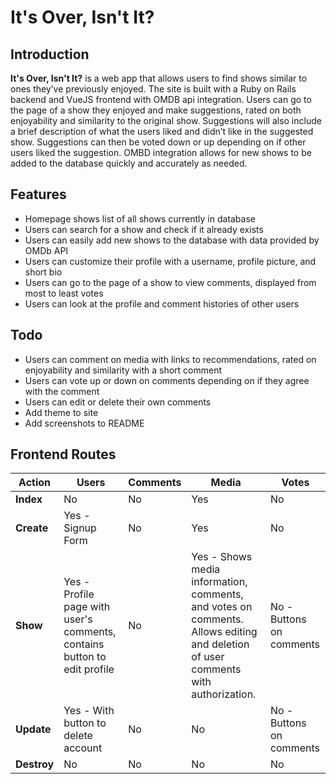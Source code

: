 # It's Over, Isn't It?

## Introduction

**It's Over, Isn't It?** is a web app that allows users to find shows similar to ones they’ve previously enjoyed. The site is built with a Ruby on Rails backend and VueJS frontend with OMDB api integration. Users can go to the page of a show they enjoyed and make suggestions, rated on both enjoyability and similarity to the original show. Suggestions will also include a brief description of what the users liked and didn’t like in the suggested show. Suggestions can then be voted down or up depending on if other users liked the suggestion. OMBD integration allows for new shows to be added to the database quickly and accurately as needed. 

## Features

- Homepage shows list of all shows currently in database
- Users can search for a show and check if it already exists
- Users can easily add new shows to the database with data provided by OMDb API
- Users can customize their profile with a username, profile picture, and short bio
- Users can go to the page of a show to view comments, displayed from most to least votes
- Users can look at the profile and comment histories of other users

## Todo

- Users can comment on media with links to recommendations, rated on enjoyability and similarity with a short comment
- Users can vote up or down on comments depending on if they agree with the comment
- Users can edit or delete their own comments
- Add theme to site
- Add screenshots to README

## Frontend Routes

| Action      | Users                                                        | Comments | Media                                                        | Votes                    |
| ----------- | ------------------------------------------------------------ | -------- | ------------------------------------------------------------ | ------------------------ |
| **Index**   | No                                                           | No       | Yes                                                          | No                       |
| **Create**  | Yes - Signup Form                                            | No       | Yes                                                          | No                       |
| **Show**    | Yes - Profile page with user's comments, contains button to edit profile | No       | Yes - Shows media information, comments, and votes on comments. Allows editing and deletion of user comments with authorization. | No - Buttons on comments |
| **Update**  | Yes - With button to delete account                          | No       | No                                                           | No - Buttons on comments |
| **Destroy** | No                                                           | No       | No                                                           | No                       |

